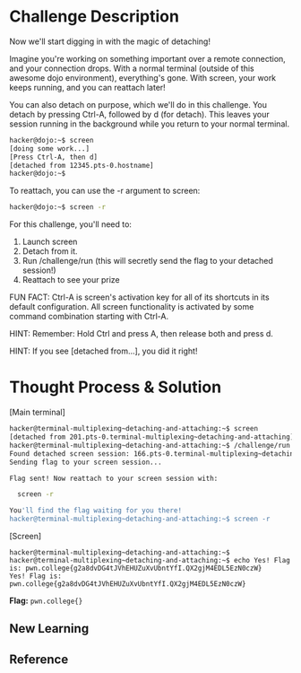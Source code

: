 # Challenge Description

Now we'll start digging in with the magic of detaching!

Imagine you're working on something important over a remote connection, and your connection drops. With a normal terminal (outside of this awesome dojo environment), everything's gone. With screen, your work keeps running, and you can reattach later!

You can also detach on purpose, which we'll do in this challenge. You detach by pressing Ctrl-A, followed by d (for detach). This leaves your session running in the background while you return to your normal terminal.
```bash
hacker@dojo:~$ screen
[doing some work...]
[Press Ctrl-A, then d]
[detached from 12345.pts-0.hostname]
hacker@dojo:~$ 
```
To reattach, you can use the -r argument to screen:
```bash
hacker@dojo:~$ screen -r
```
For this challenge, you'll need to:

  1. Launch screen
  2. Detach from it.
  3. Run /challenge/run (this will secretly send the flag to your detached session!)
  4. Reattach to see your prize

FUN FACT: Ctrl-A is screen's activation key for all of its shortcuts in its default configuration. All screen functionality is activated by some command combination starting with Ctrl-A.

HINT: Remember: Hold Ctrl and press A, then release both and press d.

HINT: If you see [detached from...], you did it right!
# Thought Process & Solution


[Main terminal]
```bash
hacker@terminal-multiplexing~detaching-and-attaching:~$ screen
[detached from 201.pts-0.terminal-multiplexing~detaching-and-attaching]
hacker@terminal-multiplexing~detaching-and-attaching:~$ /challenge/run
Found detached screen session: 166.pts-0.terminal-multiplexing~detaching-and-attaching
Sending flag to your screen session...

Flag sent! Now reattach to your screen session with:

  screen -r

You'll find the flag waiting for you there!
hacker@terminal-multiplexing~detaching-and-attaching:~$ screen -r
```
[Screen]
```
hacker@terminal-multiplexing~detaching-and-attaching:~$
hacker@terminal-multiplexing~detaching-and-attaching:~$ echo Yes! Flag is: pwn.college{g2a8dvDG4tJVhEHUZuXvUbntYfI.QX2gjM4EDL5EzN0czW}
Yes! Flag is: pwn.college{g2a8dvDG4tJVhEHUZuXvUbntYfI.QX2gjM4EDL5EzN0czW}
```
**Flag:** `pwn.college{}`
## New Learning
## Reference
